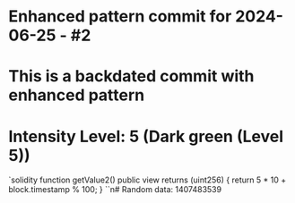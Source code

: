﻿# Enhanced pattern commit for 2024-06-25 - #2
# This is a backdated commit with enhanced pattern
# Intensity Level: 5 (Dark green (Level 5))
`solidity
function getValue2() public view returns (uint256) {
    return 5 * 10 + block.timestamp % 100;
}
``n# Random data: 1407483539

